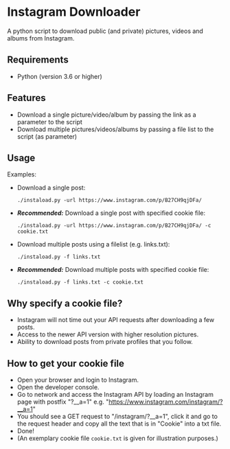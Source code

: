 # Instagram Downloader

A python script to download public (and private) pictures, videos and albums from Instagram.

## Requirements
- Python (version 3.6 or higher)

## Features
- Download a single picture/video/album by passing the link as a parameter to the script
- Download multiple pictures/videos/albums by passing a file list to the script (as parameter)

## Usage

Examples:

- Download a single post:
  ```shell
  ./instaload.py -url https://www.instagram.com/p/B27CH9qjDFa/
  ```
- **_Recommended:_** Download a single post with specified cookie file:
  ```shell
  ./instaload.py -url https://www.instagram.com/p/B27CH9qjDFa/ -c cookie.txt
  ```
- Download multiple posts using a filelist (e.g. links.txt):
  ```shell
  ./instaload.py -f links.txt
  ```
- **_Recommended:_** Download multiple posts with specified cookie file:
  ```shell
  ./instaload.py -f links.txt -c cookie.txt
  ```

## Why specify a cookie file?

- Instagram will not time out your API requests after downloading a few posts.
- Access to the newer API version with higher resolution pictures.
- Ability to download posts from private profiles that you follow.

## How to get your cookie file

- Open your browser and login to Instagram.
- Open the developer console.
- Go to network and access the Instagram API by loading an Instagram page with postfix "?__a=1" e.g. "https://www.instagram.com/instagram/?__a=1"
- You should see a GET request to "/instagram/?__a=1", click it and go to the request header and copy all the text that is in "Cookie" into a txt file.
- Done!
- (An exemplary cookie file `cookie.txt` is given for illustration purposes.)
